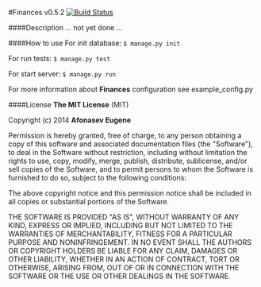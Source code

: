 #Finances
v0.5.2 [![Build Status](https://drone.io/github.com/Afonasev/Finances/status.png)](https://drone.io/github.com/Afonasev/Finances/latest)

####Description
... not yet done ...

####How to use
For init database: `$ manage.py init`

For run tests: `$ manage.py test`

For start server: `$ manage.py run`

For more information about **Finances** configuration see example_config.py

####License
**The MIT License** (MIT)

Copyright (c) 2014 **Afonasev Eugene**

Permission is hereby granted, free of charge, to any person obtaining a copy
of this software and associated documentation files (the "Software"), to deal
in the Software without restriction, including without limitation the rights
to use, copy, modify, merge, publish, distribute, sublicense, and/or sell
copies of the Software, and to permit persons to whom the Software is
furnished to do so, subject to the following conditions:

The above copyright notice and this permission notice shall be included in all
copies or substantial portions of the Software.

THE SOFTWARE IS PROVIDED "AS IS", WITHOUT WARRANTY OF ANY KIND, EXPRESS OR
IMPLIED, INCLUDING BUT NOT LIMITED TO THE WARRANTIES OF MERCHANTABILITY,
FITNESS FOR A PARTICULAR PURPOSE AND NONINFRINGEMENT. IN NO EVENT SHALL THE
AUTHORS OR COPYRIGHT HOLDERS BE LIABLE FOR ANY CLAIM, DAMAGES OR OTHER
LIABILITY, WHETHER IN AN ACTION OF CONTRACT, TORT OR OTHERWISE, ARISING FROM,
OUT OF OR IN CONNECTION WITH THE SOFTWARE OR THE USE OR OTHER DEALINGS IN THE
SOFTWARE.
